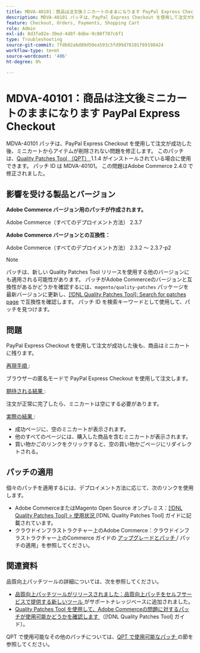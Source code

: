 ```yaml
---
title: MDVA-40101：商品は注文後ミニカートのままになります PayPal Express Checkout
description: MDVA-40101 パッチは、PayPal Express Checkout を使用して注文が成功した後、ミニカートからアイテムが削除されない問題を修正します。 このパッチは、[Quality Patches Tool （QPT） ] （https://experienceleague.adobe.com/en/docs/commerce-operations/tools/quality-patches-tool/quality-patches-tool-to-self-serve-quality-patches） 1.1.4 がインストールされている場合に利用できます。 パッチ ID は MDVA-40101。 この問題はAdobe Commerce 2.4.0 で修正されました。
feature: Checkout, Orders, Payments, Shopping Cart
role: Admin
exl-id: 8d3fa92e-39ed-4d8f-8dbe-9c08f787c6f1
type: Troubleshooting
source-git-commit: 7fdb02a6d89d50ea593c5fd99d78101f89198424
workflow-type: tm+mt
source-wordcount: '406'
ht-degree: 0%

---
```


# MDVA-40101：商品は注文後ミニカートのままになります PayPal Express Checkout

MDVA-40101 パッチは、PayPal Express Checkout を使用して注文が成功した後、ミニカートからアイテムが削除されない問題を修正します。 このパッチは、[Quality Patches Tool （QPT） ](https://experienceleague.adobe.com/en/docs/commerce-operations/tools/quality-patches-tool/quality-patches-tool-to-self-serve-quality-patches)1.1.4 がインストールされている場合に使用できます。 パッチ ID は MDVA-40101。 この問題はAdobe Commerce 2.4.0 で修正されました。

## 影響を受ける製品とバージョン

**Adobe Commerce バージョン用のパッチが作成されます。**

Adobe Commerce（すべてのデプロイメント方法） 2.3.7

**Adobe Commerce バージョンとの互換性：**

Adobe Commerce（すべてのデプロイメント方法） 2.3.2 ～ 2.3.7-p2

>[!NOTE]
>
>パッチは、新しい Quality Patches Tool リリースを使用する他のバージョンにも適用される可能性があります。 パッチがAdobe Commerceのバージョンと互換性があるかどうかを確認するには、`magento/quality-patches` パッケージを最新バージョンに更新し、[[!DNL Quality Patches Tool]: Search for patches page](https://experienceleague.adobe.com/en/docs/commerce-operations/tools/quality-patches-tool/quality-patches-tool-to-self-serve-quality-patches) で互換性を確認します。 パッチ ID を検索キーワードとして使用して、パッチを見つけます。

## 問題

PayPal Express Checkout を使用して注文が成功した後も、商品はミニカートに残ります。

<u> 再現手順 </u>:

ブラウザーの匿名モードで PayPal Express Checkout を使用して注文します。

<u> 期待される結果 </u>:

注文が正常に完了したら、ミニカートは空にする必要があります。

<u> 実際の結果 </u>:

* 成功ページに、空のミニカートが表示されます。
* 他のすべてのページには、購入した商品を含むミニカートが表示されます。
* 買い物かごのリンクをクリックすると、空の買い物かごページにリダイレクトされる。

## パッチの適用

個々のパッチを適用するには、デプロイメント方法に応じて、次のリンクを使用します。

* Adobe CommerceまたはMagento Open Source オンプレミス：[[!DNL Quality Patches Tool] > 使用状況 ](/help/tools/quality-patches-tool/usage.md)[!DNL Quality Patches Tool] ガイドに記載されています。
* クラウドインフラストラクチャー上のAdobe Commerce：クラウドインフラストラクチャー上のCommerce ガイドの [ アップグレードとパッチ ](https://experienceleague.adobe.com/docs/commerce-cloud-service/user-guide/develop/upgrade/apply-patches.html)/ パッチの適用」を参照してください。

## 関連資料

品質向上パッチツールの詳細については、次を参照してください。

* [ 品質向上パッチツールがリリースされました：品質向上パッチをセルフサービスで提供する新しいツール ](https://experienceleague.adobe.com/en/docs/commerce-operations/tools/quality-patches-tool/quality-patches-tool-to-self-serve-quality-patches) がサポートナレッジベースに追加されました。
* [Quality Patches Tool を使用して、Adobe Commerceの問題に対するパッチが使用可能かどうかを確認します ](/help/tools/quality-patches-tool/patches-available-in-qpt/check-patch-for-magento-issue-with-magento-quality-patches.md) （[!DNL Quality Patches Tool] ガイド）。

QPT で使用可能なその他のパッチについては、[QPT で使用可能なパッチ ](https://experienceleague.adobe.com/tools/commerce-quality-patches/index.html) の節を参照してください。
